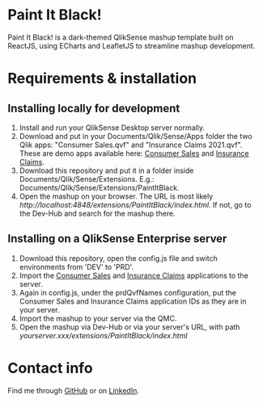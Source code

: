 # Paint It Black!
Paint It Black! is a dark-themed QlikSense mashup template built on ReactJS, using ECharts and LeafletJS to streamline mashup development.

# Requirements & installation

## Installing locally for development
1. Install and run your QlikSense Desktop server normally.
2. Download and put in your Documents/Qlik/Sense/Apps folder the two Qlik apps: "Consumer Sales.qvf" and "Insurance Claims 2021.qvf". These are demo apps available here: [Consumer Sales](https://demos.qlik.com/qliksense/ConsumerGoodsSales) and [Insurance Claims](https://demos.qlik.com/qliksense/InsuranceClaims).
3. Download this repository and put it in a folder inside Documents/Qlik/Sense/Extensions. E.g.: Documents/Qlik/Sense/Extensions/PaintItBlack.
4. Open the mashup on your browser. The URL is most likely _http://localhost:4848/extensions/PaintItBlack/index.html_. If not, go to the Dev-Hub and search for the mashup there.


## Installing on a QlikSense Enterprise server
1. Download this repository, open the config.js file and switch environments from 'DEV' to 'PRD'.
2. Import the [Consumer Sales](https://demos.qlik.com/qliksense/ConsumerGoodsSales) and [Insurance Claims](https://demos.qlik.com/qliksense/InsuranceClaims) applications to the server.
3. Again in config.js, under the prdQvfNames configuration, put the Consumer Sales and Insurance Claims application IDs as they are in your server.
4. Import the mashup to your server via the QMC.
5. Open the mashup via Dev-Hub or via your server's URL, with path _yourserver.xxx/extensions/PaintItBlack/index.html_

# Contact info

Find me through [GitHub](https://github.com/BeautyFades) or on [LinkedIn](https://www.linkedin.com/in/fellipe-fernandes/).

